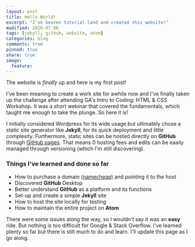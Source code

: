 ```yaml
---
layout: post
title: Hello World!
excerpt: "I've beaten tutorial land and created this website!"
modified: 2020-07-08
tags: [jekyll, github, website, atom]
categories: blog
comments: true
pinned: true
share: true
image:
  feature:
---
```


The website is *finally* up and here is my first post!

I've been meaning to create a work site for awhile now and I've finally taken up the challenge after attending GA's Intro to Coding: HTML & CSS Workshop. It was a short webinar that covered the fundamentals, which taught me enough to take the plunge. So here it is!

I initially considered Wordpress for its wide usage but ultimately chose a static site generator like **Jekyll**, for its quick deployment and little complexity. Furthermore, static sites can be hosted directly on **GitHub** through [GitHub pages](https://pages.github.com/). That means 0 hosting fees and edits can be easily managed through versioning (which I'm still discovering).

### Things I've learned and done so far

* How to purchase a domain [(namecheap)](https://namecheap.com/) and pointing it to the host
* Discovered **GitHub** Desktop
* Better understand **GitHub** as a platform and its functions
* Set-up and create a simple **Jekyll** site
* How to host the site locally for testing
* How to maintain the entire project on **Atom**

There were some issues along the way, so I wouldn't say it was an **easy** ride. But nothing is too difficult for Google & Stack Overflow. I've learned plenty so far but there is still much to do and learn. I'll update this page as I go along.
